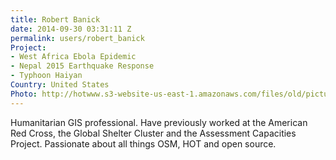 ```yaml
---
title: Robert Banick
date: 2014-09-30 03:31:11 Z
permalink: users/robert_banick
Project:
- West Africa Ebola Epidemic
- Nepal 2015 Earthquake Response
- Typhoon Haiyan
Country: United States
Photo: http://hotwww.s3-website-us-east-1.amazonaws.com/files/old/pictures/picture-232-1434983751.jpg
---
```


<p>Humanitarian GIS professional. Have previously worked at the American Red Cross, the Global Shelter Cluster and the Assessment Capacities Project. Passionate about all things OSM, HOT and open source.</p>
